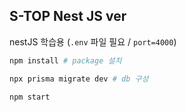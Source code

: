 ## S-TOP Nest JS ver

nestJS 학습용 (`.env` 파일 필요 / `port=4000`)

```bash
npm install # package 설치

npx prisma migrate dev # db 구성

npm start
```
